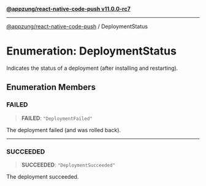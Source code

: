 [**@appzung/react-native-code-push v11.0.0-rc7**](../README.md)

---

[@appzung/react-native-code-push](../README.md) / DeploymentStatus

# Enumeration: DeploymentStatus

Indicates the status of a deployment (after installing and restarting).

## Enumeration Members

### FAILED

> **FAILED**: `"DeploymentFailed"`

The deployment failed (and was rolled back).

---

### SUCCEEDED

> **SUCCEEDED**: `"DeploymentSucceeded"`

The deployment succeeded.

